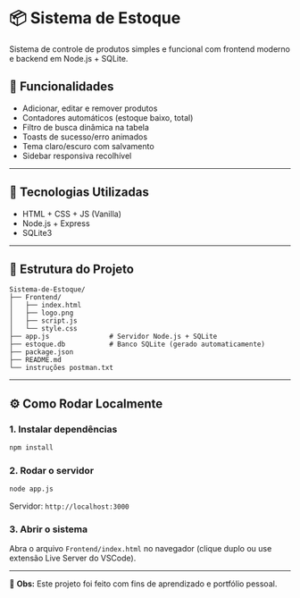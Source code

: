 # 📦 Sistema de Estoque

Sistema de controle de produtos simples e funcional com frontend moderno e backend em Node.js + SQLite.


## 🚀 Funcionalidades

- Adicionar, editar e remover produtos
- Contadores automáticos (estoque baixo, total)
- Filtro de busca dinâmica na tabela
- Toasts de sucesso/erro animados
- Tema claro/escuro com salvamento
- Sidebar responsiva recolhível

---

## 🧰 Tecnologias Utilizadas

- HTML + CSS + JS (Vanilla)
- Node.js + Express
- SQLite3

---

## 📂 Estrutura do Projeto

```
Sistema-de-Estoque/
├── Frontend/
│   ├── index.html
│   ├── logo.png
│   ├── script.js
│   └── style.css
├── app.js               # Servidor Node.js + SQLite
├── estoque.db           # Banco SQLite (gerado automaticamente)
├── package.json
├── README.md
└── instruções postman.txt
```

---

## ⚙️ Como Rodar Localmente

### 1. Instalar dependências
```bash
npm install
```

### 2. Rodar o servidor
```bash
node app.js
```
Servidor: `http://localhost:3000`

### 3. Abrir o sistema
Abra o arquivo `Frontend/index.html` no navegador (clique duplo ou use extensão Live Server do VSCode).

---


📌 **Obs:** Este projeto foi feito com fins de aprendizado e portfólio pessoal.
